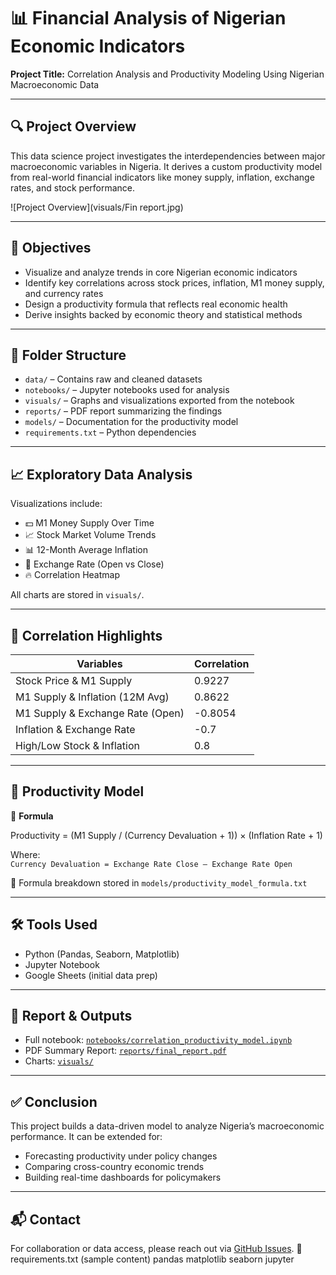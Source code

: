 
# 📊 Financial Analysis of Nigerian Economic Indicators

**Project Title:** Correlation Analysis and Productivity Modeling Using Nigerian Macroeconomic Data

---

## 🔍 Project Overview

This data science project investigates the interdependencies between major macroeconomic variables in Nigeria. It derives a custom productivity model from real-world financial indicators like money supply, inflation, exchange rates, and stock performance.

![Project Overview](visuals/Fin report.jpg)

---

## 🧠 Objectives

- Visualize and analyze trends in core Nigerian economic indicators
- Identify key correlations across stock prices, inflation, M1 money supply, and currency rates
- Design a productivity formula that reflects real economic health
- Derive insights backed by economic theory and statistical methods

---

## 📁 Folder Structure

- `data/` – Contains raw and cleaned datasets  
- `notebooks/` – Jupyter notebooks used for analysis  
- `visuals/` – Graphs and visualizations exported from the notebook  
- `reports/` – PDF report summarizing the findings  
- `models/` – Documentation for the productivity model  
- `requirements.txt` – Python dependencies  

---

## 📈 Exploratory Data Analysis

Visualizations include:

- 💵 M1 Money Supply Over Time  
- 📈 Stock Market Volume Trends  
- 📊 12-Month Average Inflation  
- 💱 Exchange Rate (Open vs Close)  
- 🔥 Correlation Heatmap  

All charts are stored in `visuals/`.

---

## 🔗 Correlation Highlights

| Variables                          | Correlation |
|-----------------------------------|-------------|
| Stock Price & M1 Supply           | 0.9227      |
| M1 Supply & Inflation (12M Avg)   | 0.8622      |
| M1 Supply & Exchange Rate (Open)  | -0.8054     |
| Inflation & Exchange Rate         | -0.7        |
| High/Low Stock & Inflation        | 0.8         |

---

## 🧮 Productivity Model

📘 **Formula**  

Productivity = (M1 Supply / (Currency Devaluation + 1)) × (Inflation Rate + 1)

Where:  
`Currency Devaluation = Exchange Rate Close – Exchange Rate Open`

📄 Formula breakdown stored in `models/productivity_model_formula.txt`

---

## 🛠 Tools Used

- Python (Pandas, Seaborn, Matplotlib)  
- Jupyter Notebook  
- Google Sheets (initial data prep)  

---

## 📄 Report & Outputs

- Full notebook: [`notebooks/correlation_productivity_model.ipynb`](notebooks/correlation_productivity_model.ipynb)  
- PDF Summary Report: [`reports/final_report.pdf`](reports/final_report.pdf)  
- Charts: [`visuals/`](visuals/)  

---

## ✅ Conclusion

This project builds a data-driven model to analyze Nigeria’s macroeconomic performance. It can be extended for:

- Forecasting productivity under policy changes  
- Comparing cross-country economic trends  
- Building real-time dashboards for policymakers

---

## 📬 Contact

For collaboration or data access, please reach out via [GitHub Issues](https://github.com/yourusername/Financial-Analysis-Nigerian-Economy/issues).
📄 requirements.txt (sample content)
pandas
matplotlib
seaborn
jupyter

